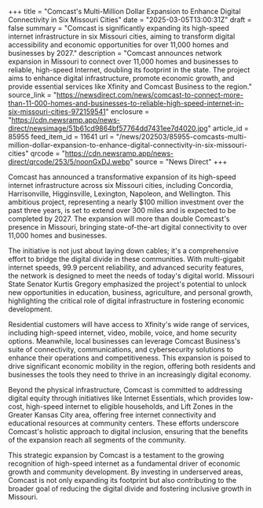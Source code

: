 +++
title = "Comcast's Multi-Million Dollar Expansion to Enhance Digital Connectivity in Six Missouri Cities"
date = "2025-03-05T13:00:31Z"
draft = false
summary = "Comcast is significantly expanding its high-speed internet infrastructure in six Missouri cities, aiming to transform digital accessibility and economic opportunities for over 11,000 homes and businesses by 2027."
description = "Comcast announces network expansion in Missouri to connect over 11,000 homes and businesses to reliable, high-speed Internet, doubling its footprint in the state. The project aims to enhance digital infrastructure, promote economic growth, and provide essential services like Xfinity and Comcast Business to the region."
source_link = "https://newsdirect.com/news/comcast-to-connect-more-than-11-000-homes-and-businesses-to-reliable-high-speed-internet-in-six-missouri-cities-972159541"
enclosure = "https://cdn.newsramp.app/news-direct/newsimage/51b61cd9864bf57764dd7431ee7d4020.jpg"
article_id = 85955
feed_item_id = 11641
url = "/news/202503/85955-comcasts-multi-million-dollar-expansion-to-enhance-digital-connectivity-in-six-missouri-cities"
qrcode = "https://cdn.newsramp.app/news-direct/qrcode/253/5/noonGxDJ.webp"
source = "News Direct"
+++

<p>Comcast has announced a transformative expansion of its high-speed internet infrastructure across six Missouri cities, including Concordia, Harrisonville, Higginsville, Lexington, Napoleon, and Wellington. This ambitious project, representing a nearly $100 million investment over the past three years, is set to extend over 300 miles and is expected to be completed by 2027. The expansion will more than double Comcast's presence in Missouri, bringing state-of-the-art digital connectivity to over 11,000 homes and businesses.</p><p>The initiative is not just about laying down cables; it's a comprehensive effort to bridge the digital divide in these communities. With multi-gigabit internet speeds, 99.9 percent reliability, and advanced security features, the network is designed to meet the needs of today's digital world. Missouri State Senator Kurtis Gregory emphasized the project's potential to unlock new opportunities in education, business, agriculture, and personal growth, highlighting the critical role of digital infrastructure in fostering economic development.</p><p>Residential customers will have access to Xfinity's wide range of services, including high-speed internet, video, mobile, voice, and home security options. Meanwhile, local businesses can leverage Comcast Business's suite of connectivity, communications, and cybersecurity solutions to enhance their operations and competitiveness. This expansion is poised to drive significant economic mobility in the region, offering both residents and businesses the tools they need to thrive in an increasingly digital economy.</p><p>Beyond the physical infrastructure, Comcast is committed to addressing digital equity through initiatives like Internet Essentials, which provides low-cost, high-speed internet to eligible households, and Lift Zones in the Greater Kansas City area, offering free internet connectivity and educational resources at community centers. These efforts underscore Comcast's holistic approach to digital inclusion, ensuring that the benefits of the expansion reach all segments of the community.</p><p>This strategic expansion by Comcast is a testament to the growing recognition of high-speed internet as a fundamental driver of economic growth and community development. By investing in underserved areas, Comcast is not only expanding its footprint but also contributing to the broader goal of reducing the digital divide and fostering inclusive growth in Missouri.</p>
